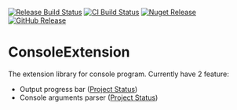 [![Release Build Status](https://img.shields.io/appveyor/ci/bigegg/consoleextension.svg?style=flat-square&label=Release%20Build)](https://ci.appveyor.com/project/BigEgg/consoleextension)
[![CI Build Status](https://img.shields.io/appveyor/ci/bigegg/consoleextension-c60j6.svg?style=flat-square&label=CI%20Build)](https://ci.appveyor.com/project/BigEgg/consoleextension-c60j6)
[![Nuget Release](https://img.shields.io/nuget/v/BigEgg.Tools.ConsoleExtension.svg?style=flat-square&label=Nuget%20Release)](https://www.nuget.org/packages/BigEgg.Tools.ConsoleExtension/)
[![GitHub Release](https://img.shields.io/github/release/BigEggTools/ConsoleExtension.svg?style=flat-square&label=GitHub%20Release)](https://github.com/BigEggTools/ConsoleExtension/releases)

# ConsoleExtension
The extension library for console program.
Currently have 2 feature:
* Output progress bar ([Project Status](https://github.com/BigEggTools/ConsoleExtension/projects/2))
* Console arguments parser ([Project Status](https://github.com/BigEggTools/ConsoleExtension/projects/1))
